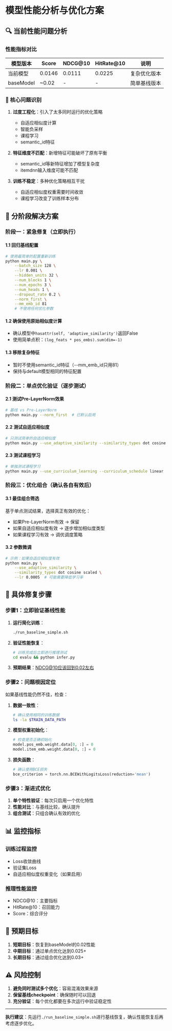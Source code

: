 # 模型性能分析与优化方案

## 🔍 当前性能问题分析

### 性能指标对比
| 模型版本 | Score | NDCG@10 | HitRate@10 | 说明 |
|---------|-------|---------|------------|------|
| 当前模型 | 0.0146 | 0.0111 | 0.0225 | 复杂优化版本 |
| baseModel | ~0.02 | - | - | 简单基线版本 |

### 🎯 核心问题识别

1. **过度工程化**：引入了太多同时运行的优化策略
   - 自适应相似度计算
   - 智能负采样
   - 课程学习  
   - semantic_id特征

2. **特征维度不匹配**：新增特征可能破坏了原有平衡
   - semantic_id等新特征增加了模型复杂度
   - itemdnn输入维度可能不匹配

3. **训练不稳定**：多种优化策略相互干扰
   - 自适应相似度权重需要时间收敛
   - 课程学习改变了训练样本分布

## 🚀 分阶段解决方案

### 阶段一：紧急修复（立即执行）

#### 1.1 回归基线配置
```bash
# 使用最简单的配置重新训练
python main.py \
    --batch_size 128 \
    --lr 0.001 \
    --hidden_units 32 \
    --num_blocks 1 \
    --num_epochs 3 \
    --num_heads 1 \
    --dropout_rate 0.2 \
    --norm_first \
    --mm_emb_id 81
    # 不使用任何优化参数
```

#### 1.2 确保使用原始相似度计算
- 确认模型中`hasattr(self, 'adaptive_similarity')`返回False
- 使用简单点积：`(log_feats * pos_embs).sum(dim=-1)`

#### 1.3 移除复杂特征
- 暂时不使用semantic_id特征（--mm_emb_id只用81）
- 保持与default模型相同的特征配置

### 阶段二：单点优化验证（逐步测试）

#### 2.1 测试Pre-LayerNorm效果
```bash
# 基线 vs Pre-LayerNorm
python main.py --norm_first  # 已默认启用
```

#### 2.2 测试自适应相似度
```bash
# 只测试简单的自适应相似度
python main.py --use_adaptive_similarity --similarity_types dot cosine
```

#### 2.3 测试课程学习
```bash
# 单独测试课程学习
python main.py --use_curriculum_learning --curriculum_schedule linear
```

### 阶段三：优化组合（确认各自有效后）

#### 3.1 最佳组合筛选
基于单点测试结果，选择真正有效的优化：
- 如果Pre-LayerNorm有效 → 保留
- 如果自适应相似度有效 → 逐步增加相似度类型
- 如果课程学习有效 → 调优调度策略

#### 3.2 参数微调
```bash
# 示例：如果自适应相似度有效
python main.py \
    --use_adaptive_similarity \
    --similarity_types dot cosine scaled \
    --lr 0.0005  # 可能需要降低学习率
```

## 🔧 具体修复步骤

### 步骤1：立即验证基线性能

1. **运行简化训练**：
   ```bash
   ./run_baseline_simple.sh
   ```

2. **验证性能恢复**：
   ```bash
   # 训练完成后立即进行推理测试
   cd evalu && python infer.py
   ```

3. **预期结果**：NDCG@10应该回到0.02左右

### 步骤2：问题根因定位

如果基线性能仍然不佳，检查：

1. **数据一致性**：
   ```bash
   # 确认使用相同的训练数据
   ls -la $TRAIN_DATA_PATH
   ```

2. **模型权重初始化**：
   ```python
   # 检查是否正确初始化
   model.pos_emb.weight.data[0, :] = 0
   model.item_emb.weight.data[0, :] = 0
   ```

3. **损失函数**：
   ```python
   # 确认使用BCE损失
   bce_criterion = torch.nn.BCEWithLogitsLoss(reduction='mean')
   ```

### 步骤3：渐进式优化

1. **单个特性验证**：每次只启用一个优化特性
2. **性能对比**：与基线比较，确认提升
3. **组合测试**：只组合确认有效的优化

## 📊 监控指标

### 训练过程监控
- Loss收敛曲线
- 验证集Loss
- 自适应相似度权重变化（如果启用）

### 推理性能监控  
- NDCG@10：主要指标
- HitRate@10：召回能力
- Score：综合评分

## 🎯 预期目标

1. **短期目标**：恢复到baseModel的0.02性能
2. **中期目标**：通过单点优化达到0.025+
3. **长期目标**：通过组合优化达到0.03+

## ⚠️ 风险控制

1. **避免同时测试多个优化**：容易混淆效果来源
2. **保留基线checkpoint**：确保随时可以回退
3. **充分验证**：每个优化都要在多次运行中验证稳定性

---

**执行建议**：先运行`./run_baseline_simple.sh`进行基线恢复，确认性能恢复后再考虑逐步优化。
